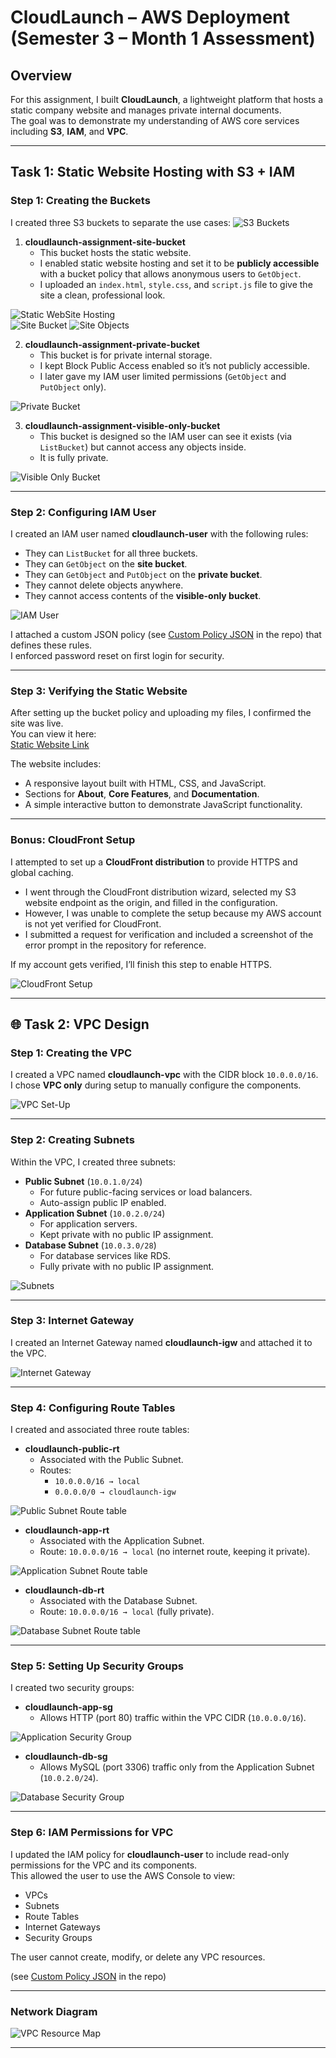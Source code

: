 # CloudLaunch – AWS Deployment (Semester 3 – Month 1 Assessment)

## Overview
For this assignment, I built **CloudLaunch**, a lightweight platform that hosts a static company website and manages private internal documents.  
The goal was to demonstrate my understanding of AWS core services including **S3**, **IAM**, and **VPC**.  

---

## Task 1: Static Website Hosting with S3 + IAM

### Step 1: Creating the Buckets
I created three S3 buckets to separate the use cases:
![S3 Buckets](./screenshots/S3buckets.png)


1. **cloudlaunch-assignment-site-bucket**  
   - This bucket hosts the static website.  
   - I enabled static website hosting and set it to be **publicly accessible** with a bucket policy that allows anonymous users to `GetObject`.  
   - I uploaded an `index.html`, `style.css`, and `script.js` file to give the site a clean, professional look.

![Static WebSite Hosting](./screenshots/static-hosting.png)  
![Site Bucket](./screenshots/site-bucket.png)
![Site Objects](./screenshots/site-uploads.png)

2. **cloudlaunch-assignment-private-bucket**  
   - This bucket is for private internal storage.  
   - I kept Block Public Access enabled so it’s not publicly accessible.  
   - I later gave my IAM user limited permissions (`GetObject` and `PutObject` only).  

![Private Bucket](./screenshots/private-bucket.png)

3. **cloudlaunch-assignment-visible-only-bucket**  
   - This bucket is designed so the IAM user can see it exists (via `ListBucket`) but cannot access any objects inside.  
   - It is fully private.  

![Visible Only Bucket](./screenshots/visible-bucket.png)

---

### Step 2: Configuring IAM User
I created an IAM user named **cloudlaunch-user** with the following rules:
- They can `ListBucket` for all three buckets.  
- They can `GetObject` on the **site bucket**.  
- They can `GetObject` and `PutObject` on the **private bucket**.  
- They cannot delete objects anywhere.  
- They cannot access contents of the **visible-only bucket**.  

![IAM User](./screenshots/IAM.png)


I attached a custom JSON policy (see [Custom Policy JSON](policies/cloudlaunch-user-policy.json) in the repo) that defines these rules.  
I enforced password reset on first login for security.

---

### Step 3: Verifying the Static Website
After setting up the bucket policy and uploading my files, I confirmed the site was live.  
You can view it here:  
[Static Website Link](http://cloudlaunch-assignment-site-bucket.s3-website-eu-west-1.amazonaws.com)

The website includes:
- A responsive layout built with HTML, CSS, and JavaScript.  
- Sections for **About**, **Core Features**, and **Documentation**.  
- A simple interactive button to demonstrate JavaScript functionality.  

---

### Bonus: CloudFront Setup
I attempted to set up a **CloudFront distribution** to provide HTTPS and global caching.  

- I went through the CloudFront distribution wizard, selected my S3 website endpoint as the origin, and filled in the configuration.  
- However, I was unable to complete the setup because my AWS account is not yet verified for CloudFront.  
- I submitted a request for verification and included a screenshot of the error prompt in the repository for reference.  

If my account gets verified, I’ll finish this step to enable HTTPS.  

![CloudFront Setup](./screenshots/cloudfront.png)

---

## 🌐 Task 2: VPC Design

### Step 1: Creating the VPC
I created a VPC named **cloudlaunch-vpc** with the CIDR block `10.0.0.0/16`.  
I chose **VPC only** during setup to manually configure the components.

![VPC Set-Up](./screenshots/vpc.png)

---

### Step 2: Creating Subnets
Within the VPC, I created three subnets:
- **Public Subnet** (`10.0.1.0/24`)  
  - For future public-facing services or load balancers.  
  - Auto-assign public IP enabled.  
- **Application Subnet** (`10.0.2.0/24`)  
  - For application servers.  
  - Kept private with no public IP assignment.  
- **Database Subnet** (`10.0.3.0/28`)  
  - For database services like RDS.  
  - Fully private with no public IP assignment.  

![Subnets](./screenshots/subnets.png)

---

### Step 3: Internet Gateway
I created an Internet Gateway named **cloudlaunch-igw** and attached it to the VPC.

![Internet Gateway](./screenshots/igw.png)

---

### Step 4: Configuring Route Tables
I created and associated three route tables:
- **cloudlaunch-public-rt**  
  - Associated with the Public Subnet.  
  - Routes:  
    - `10.0.0.0/16 → local`  
    - `0.0.0.0/0 → cloudlaunch-igw`  

![Public Subnet Route table](./screenshots/public-rt.png)

- **cloudlaunch-app-rt**  
  - Associated with the Application Subnet.  
  - Route: `10.0.0.0/16 → local` (no internet route, keeping it private).

![Application Subnet Route table](./screenshots/app-rt.png)

- **cloudlaunch-db-rt**  
  - Associated with the Database Subnet.  
  - Route: `10.0.0.0/16 → local` (fully private). 

![Database Subnet Route table](./screenshots/db-rt.png) 


---

### Step 5: Setting Up Security Groups
I created two security groups:
- **cloudlaunch-app-sg**
  - Allows HTTP (port 80) traffic within the VPC CIDR (`10.0.0.0/16`).  

![Application Security Group](./screenshots/app-sg.png)

- **cloudlaunch-db-sg**
  - Allows MySQL (port 3306) traffic only from the Application Subnet (`10.0.2.0/24`).  

![Database Security Group](./screenshots/db-sg.png)

---

### Step 6: IAM Permissions for VPC
I updated the IAM policy for **cloudlaunch-user** to include read-only permissions for the VPC and its components.  
This allowed the user to use the AWS Console to view:
- VPCs  
- Subnets  
- Route Tables  
- Internet Gateways  
- Security Groups  

The user cannot create, modify, or delete any VPC resources.  

(see [Custom Policy JSON](policies/cloudlaunch-user-policy.json) in the repo)

---

### Network Diagram

![VPC Resource Map](./screenshots/vpc-diagram.png)

---

